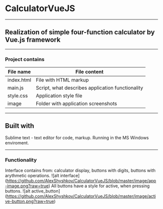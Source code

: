 # CalculatorVueJS
---------------------------------
## Realization of simple four-function calculator by Vue.js framework
---------------------------------
### Project contains
 File name         |   File content
-------------------|------------------
index.html         |File with HTML markup
main.js            |Script, what describes application functionality
style.css          |Application style file
image              | Folder with application screenshots

----------------------------------------
Built with
----------------------------------------
Sublime text - text editor for code, markup. Running in the MS Windows enviroment.

----------------------------------------

### Functionality
Interface contains from: calculator display, buttons with digits, buttons with arythmetic operations.
![alt interface]
(https://github.com/AlexShyshkov/CalculatorVueJS/blob/master/image/app-image.png?raw=true)
All buttons have a style for active, when pressing buttons.
![alt active_button]
(https://github.com/AlexShyshkov/CalculatorVueJS/blob/master/image/active-button.png?raw=true)
